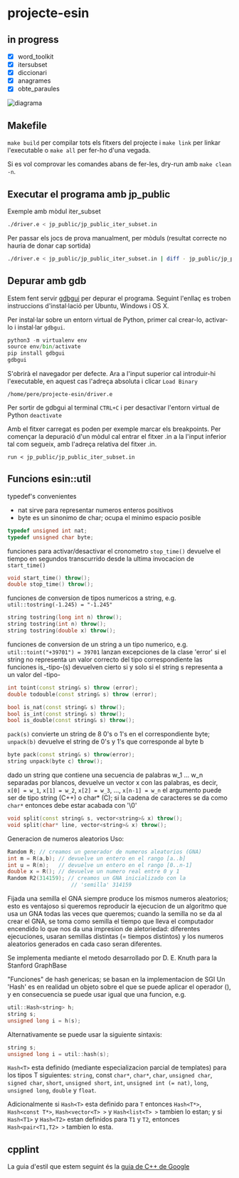 # projecte-esin

## in progress

- [x] word_toolkit
- [x] itersubset
- [x] diccionari
- [x] anagrames
- [x] obte_paraules

![diagrama](https://i.imgur.com/Hi0SuP0.png)

## Makefile

`make build` per compilar tots els fitxers del projecte i `make link` per linkar l'executable o `make all` per fer-ho d'una vegada.

Si es vol comprovar les comandes abans de fer-les, dry-run amb `make clean -n`.

## Executar el programa amb jp_public

Exemple amb mòdul iter_subset

```bash
./driver.e < jp_public/jp_public_iter_subset.in
```

Per passar els jocs de prova manualment, per mòduls (resultat correcte no hauria de donar cap sortida)

```bash
./driver.e < jp_public/jp_public_iter_subset.in | diff - jp_public/jp_public_iter_subset.res
```

## Depurar amb gdb

Estem fent servir [gdbgui](https://github.com/cs01/gdbgui) per depurar el programa. Seguint l'enllaç es troben instruccions d'instal·lació per Ubuntu, Windows i OS X.

Per instal·lar sobre un entorn virtual de Python, primer cal crear-lo, activar-lo i instal·lar `gdbgui`.

```python
python3 -m virtualenv env
source env/bin/activate
pip install gdbgui
gdbgui
```

S'obrirà el navegador per defecte. Ara a l'input superior cal introduir-hi l'executable, en aquest cas l'adreça absoluta i clicar `Load Binary`

```
/home/pere/projecte-esin/driver.e
```

Per sortir de gdbgui al terminal `CTRL+C` i per desactivar l'entorn virtual de Python `deactivate`

Amb el fitxer carregat es poden per exemple marcar els breakpoints. Per començar la depuració d'un mòdul cal entrar el fitxer .in a la l'input inferior tal com segueix, amb l'adreça relativa del fitxer .in.

```
run < jp_public/jp_public_iter_subset.in
```

## Funcions esin::util

typedef's convenientes

- nat   sirve para representar numeros enteros positivos
- byte  es un sinonimo de char; ocupa el minimo espacio posible

```cpp
typedef unsigned int nat;
typedef unsigned char byte;
```

funciones para activar/desactivar el cronometro
 `stop_time()` devuelve el tiempo en segundos transcurrido desde la ultima invocacion de `start_time()`

 ```cpp
void start_time() throw();
double stop_time() throw();
```

funciones de conversion de tipos numericos a string, e.g.  `util::tostring(-1.245) = "-1.245"`

```cpp
string tostring(long int n) throw();
string tostring(int n) throw();
string tostring(double x) throw();
```

funciones de conversion de un string a un tipo numerico, e.g. `util::toint("+39701") = 39701` lanzan excepciones de la clase 'error' si el string no representa un valor correcto del tipo correspondiente las funciones is_-tipo-(s) devuelven cierto si y solo si el string s representa a un valor del -tipo-

```cpp
int toint(const string& s) throw (error);
double todouble(const string& s) throw (error);

bool is_nat(const string& s) throw();
bool is_int(const string& s) throw();
bool is_double(const string& s) throw();
```

`pack(s)` convierte un string de 8 0's o 1's en el correspondiente byte; `unpack(b)` devuelve el string de 0's y 1's que corresponde al byte b

```cpp
byte pack(const string& s) throw(error);
string unpack(byte c) throw();
```

dado un string que contiene una secuencia de palabras w_1 ... w_n separadas por blancos, devuelve un vector x con las palabras, es decir, `x[0] = w_1`, `x[1] = w_2`, `x[2] = w_3`, ..., `x[n-1] = w_n` el argumento puede ser de tipo string (C++) o char* (C); si la cadena de caracteres se da como `char*` entonces debe estar acabada con '\0'

```cpp
void split(const string& s, vector<string>& x) throw();
void split(char* line, vector<string>& x) throw();
```

Generacion de numeros aleatorios
Uso:

```cpp
Random R; // creamos un generador de numeros aleatorios (GNA)
int m = R(a,b); // devuelve un entero en el rango [a..b]
int u = R(n);   // devuelve un entero en el rango [0..n-1]
double x = R(); // devuelve un numero real entre 0 y 1
Random R2(314159); // creamos un GNA inicializado con la
                    // 'semilla' 314159
```

Fijada una semilla el GNA siempre produce los mismos numeros aleatorios; esto es ventajoso si queremos reproducir la ejecucion de un algoritmo que usa un GNA todas las veces que queremos; cuando la semilla no se da al crear el GNA, se toma como semilla el tiempo que lleva el computador encendido lo que nos da una impresion de aletoriedad: diferentes ejecuciones, usaran semillas distintas (= tiempos distintos) y los numeros aleatorios generados en cada caso seran diferentes.

Se implementa mediante el metodo desarrollado por D. E. Knuth para la Stanford GraphBase

"Funciones" de hash genericas; se basan en la implementacion de SGI
Un 'Hash' es en realidad un objeto sobre el que se puede aplicar el operador (), y en consecuencia se puede usar igual que una funcion, e.g.

```cpp
util::Hash<string> h;
string s;
unsigned long i = h(s);
```

Alternativamente se puede usar la siguiente sintaxis:

```cpp
string s;
unsigned long i = util::hash(s);
```

`Hash<T>` esta definido (mediante especializacion parcial de
templates) para los tipos T siguientes: `string`, const `char*`, `char*`, `char`, `unsigned char`, `signed char`, `short`, `unsigned short`, `int`, `unsigned int (= nat)`, `long`, `unsigned long`, `double` y `float`.

Adicionalmente si `Hash<T>` esta definido para `T` entonces
`Hash<T*>`, `Hash<const T*>`, `Hash<vector<T> >` y `Hash<list<T> >` tambien lo estan; y si `Hash<T1>` y `Hash<T2>` estan definidos para `T1` y `T2`, entonces `Hash<pair<T1,T2> >` tambien lo esta.

## cpplint

La guia d'estil que estem seguint és la [guia de C++ de Google](https://google.github.io/styleguide/cppguide.html)